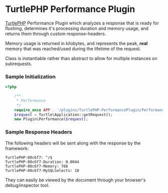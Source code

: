 TurtlePHP Performance Plugin
===
[TurtlePHP](https://github.com/onassar/TurtlePHP) Performance Plugin which
analyzes a response that is ready for flushing, determines it&#039;s processing
duration and memory usage, and returns them through custom response-headers.

Memory usage is returned in kilobytes, and represents the peak, **real** memory
that was reached/used during the lifetime of the request.

Class is instantiable rather than abstract to allow for multiple instances on
subrequests.

### Sample Initialization
``` php
<?php

    /**
     * Performance
     */
    require_once APP . '/plugins/TurtlePHP-PerformancePlugin/Performance.class.php';
    $request = Turtle\Application::getRequest();
    new Plugin\Performance($request);

```

### Sample Response Headers
The following headers will be sent along with the response by the framework:

```
TurtlePHP-00c6f7: ^/$
TurtlePHP-00c6f7-Duration: 0.0044
TurtlePHP-00c6f7-Memory: 768
TurtlePHP-00c6f7-MySQLSelects: 18
```

They can easily be viewed by the document through your browser&#039;s
debug/inspector tool.
